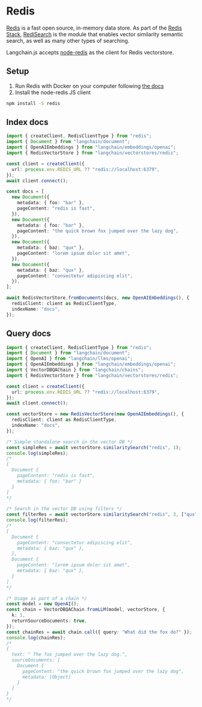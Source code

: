 # Redis

[Redis](https://redis.io/) is a fast open source, in-memory data store.
As part of the [Redis Stack](https://redis.io/docs/stack/get-started/), [RediSearch](https://redis.io/docs/stack/search/) is the module that enables vector similarity semantic search, as well as many other types of searching.

Langchain.js accepts [node-redis](https://github.com/redis/node-redis) as the client for Redis vectorstore.

## Setup

1. Run Redis with Docker on your computer following [the docs](https://redis.io/docs/stack/get-started/install/docker/#redisredis-stack)
2. Install the node-redis JS client

```bash npm2yarn
npm install -S redis
```

## Index docs

```typescript
import { createClient, RedisClientType } from "redis";
import { Document } from "langchain/document";
import { OpenAIEmbeddings } from "langchain/embeddings/openai";
import { RedisVectorStore } from "langchain/vectorstores/redis";

const client = createClient({
  url: process.env.REDIS_URL ?? "redis://localhost:6379",
});
await client.connect();

const docs = [
  new Document({
    metadata: { foo: "bar" },
    pageContent: "redis is fast",
  }),
  new Document({
    metadata: { foo: "bar" },
    pageContent: "the quick brown fox jumped over the lazy dog",
  }),
  new Document({
    metadata: { baz: "qux" },
    pageContent: "lorem ipsum dolor sit amet",
  }),
  new Document({
    metadata: { baz: "qux" },
    pageContent: "consectetur adipiscing elit",
  }),
];

await RedisVectorStore.fromDocuments(docs, new OpenAIEmbeddings(), {
  redisClient: client as RedisClientType,
  indexName: "docs",
});
```

## Query docs

```typescript
import { createClient, RedisClientType } from "redis";
import { Document } from "langchain/document";
import { OpenAI } from "langchain/llms/openai";
import { OpenAIEmbeddings } from "langchain/embeddings/openai";
import { VectorDBQAChain } from "langchain/chains";
import { RedisVectorStore } from "langchain/vectorstores/redis";

const client = createClient({
  url: process.env.REDIS_URL ?? "redis://localhost:6379",
});
await client.connect();

const vectorStore = new RedisVectorStore(new OpenAIEmbeddings(), {
  redisClient: client as RedisClientType,
  indexName: "docs",
});

/* Simple standalone search in the vector DB */
const simpleRes = await vectorStore.similaritySearch("redis", 1);
console.log(simpleRes);
/*
[
  Document {
    pageContent: "redis is fast",
    metadata: { foo: "bar" }
  }
]
*/

/* Search in the vector DB using filters */
const filterRes = await vectorStore.similaritySearch("redis", 3, ["qux"]);
console.log(filterRes);
/*
[
  Document {
    pageContent: "consectetur adipiscing elit",
    metadata: { baz: "qux" },
  },
  Document {
    pageContent: "lorem ipsum dolor sit amet",
    metadata: { baz: "qux" },
  }
]
*/

/* Usage as part of a chain */
const model = new OpenAI();
const chain = VectorDBQAChain.fromLLM(model, vectorStore, {
  k: 1,
  returnSourceDocuments: true,
});
const chainRes = await chain.call({ query: "What did the fox do?" });
console.log(chainRes);
/*
{
  text: " The fox jumped over the lazy dog.",
  sourceDocuments: [
    Document {
      pageContent: "the quick brown fox jumped over the lazy dog",
      metadata: [Object]
    }
  ]
}
*/
```
